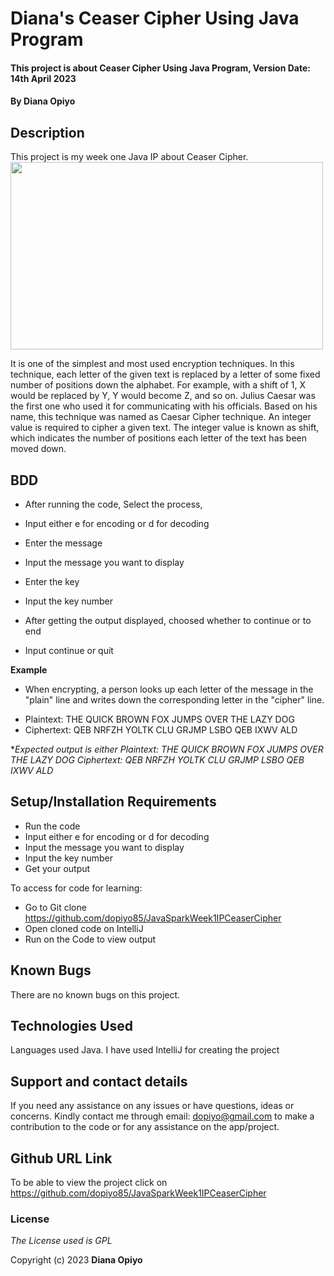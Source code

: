 # Diana's Ceaser Cipher Using Java Program

#### This project is about Ceaser Cipher Using Java Program, Version Date: 14th April 2023

#### By **Diana Opiyo**

## Description

This project is my week one Java IP about Ceaser Cipher. 
 <img src="/images/caesar-cipher-program-in-java.png" width="500px" height="300px">

It is one of the simplest and most used encryption techniques. In this technique, each letter of the given text is replaced by a letter of some fixed 
number of positions down the alphabet. For example, with a shift of 1, X would be replaced by Y, Y would become Z, and so on. Julius Caesar was the first
one who used it for communicating with his officials. Based on his name, this technique was named as Caesar Cipher technique.
An integer value is required to cipher a given text. The integer value is known as shift, which indicates the number of positions each letter of the text 
has been moved down.

## BDD
* After running the code, Select the process,
 - Input either e for encoding or d for decoding

* Enter the message
- Input the message you want to display

* Enter the key 
- Input the key number

* After getting the output displayed, choosed whether to continue or to end
- Input continue or quit

**Example**
* When encrypting, a person looks up each letter of the message in the "plain"
line and writes down the corresponding letter in the "cipher" line.

- Plaintext:  THE QUICK BROWN FOX JUMPS OVER THE LAZY DOG
- Ciphertext: QEB NRFZH YOLTK CLU GRJMP LSBO QEB IXWV ALD

**Expected output is either 
*Plaintext:  THE QUICK BROWN FOX JUMPS OVER THE LAZY DOG
*Ciphertext: QEB NRFZH YOLTK CLU GRJMP LSBO QEB IXWV ALD*** 


## Setup/Installation Requirements
- Run the code
- Input either e for encoding or d for decoding
- Input the message you want to display
- Input the key number
- Get your output

To access for code for learning:

- Go to Git clone https://github.com/dopiyo85/JavaSparkWeek1IPCeaserCipher
- Open cloned code on IntelliJ
- Run on the Code to view output

## Known Bugs

There are no known bugs on this project.

## Technologies Used

Languages used Java. I have used IntelliJ for creating the project

## Support and contact details

If you need any assistance on any issues or have questions, ideas or concerns. Kindly contact me through email: dopiyo@gmail.com to make a contribution to the code or for any assistance on the app/project.

## Github URL Link

To be able to view the project click on https://github.com/dopiyo85/JavaSparkWeek1IPCeaserCipher

### License

_The License used is GPL_

Copyright (c) 2023 **Diana Opiyo**
